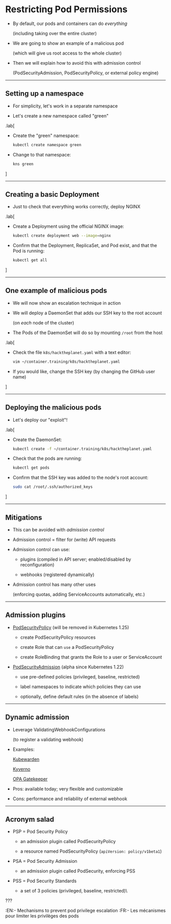 # Restricting Pod Permissions

- By default, our pods and containers can do *everything*

  (including taking over the entire cluster)

- We are going to show an example of a malicious pod

  (which will give us root access to the whole cluster)

- Then we will explain how to avoid this with admission control

  (PodSecurityAdmission, PodSecurityPolicy, or external policy engine)

---

## Setting up a namespace

- For simplicity, let's work in a separate namespace

- Let's create a new namespace called "green"

.lab[

- Create the "green" namespace:
  ```bash
  kubectl create namespace green
  ```

- Change to that namespace:
  ```bash
  kns green
  ```

]

---

## Creating a basic Deployment

- Just to check that everything works correctly, deploy NGINX

.lab[

- Create a Deployment using the official NGINX image:
  ```bash
  kubectl create deployment web --image=nginx
  ```

- Confirm that the Deployment, ReplicaSet, and Pod exist, and that the Pod is running:
  ```bash
  kubectl get all
  ```

]

---

## One example of malicious pods

- We will now show an escalation technique in action

- We will deploy a DaemonSet that adds our SSH key to the root account

  (on *each* node of the cluster)

- The Pods of the DaemonSet will do so by mounting `/root` from the host

.lab[

- Check the file `k8s/hacktheplanet.yaml` with a text editor:
  ```bash
  vim ~/container.training/k8s/hacktheplanet.yaml
  ```

- If you would like, change the SSH key (by changing the GitHub user name)

]

---

## Deploying the malicious pods

- Let's deploy our "exploit"!

.lab[

- Create the DaemonSet:
  ```bash
  kubectl create -f ~/container.training/k8s/hacktheplanet.yaml
  ```

- Check that the pods are running:
  ```bash
  kubectl get pods
  ```

- Confirm that the SSH key was added to the node's root account:
  ```bash
  sudo cat /root/.ssh/authorized_keys
  ```

]

---

## Mitigations

- This can be avoided with *admission control*

- Admission control = filter for (write) API requests

- Admission control can use:

  - plugins (compiled in API server; enabled/disabled by reconfiguration)

  - webhooks (registered dynamically)

- Admission control has many other uses

  (enforcing quotas, adding ServiceAccounts automatically, etc.)

---

## Admission plugins

- [PodSecurityPolicy](https://kubernetes.io/docs/concepts/policy/pod-security-policy/) (will be removed in Kubernetes 1.25)

  - create PodSecurityPolicy resources

  - create Role that can `use` a PodSecurityPolicy

  - create RoleBinding that grants the Role to a user or ServiceAccount

- [PodSecurityAdmission](https://kubernetes.io/docs/concepts/security/pod-security-admission/) (alpha since Kubernetes 1.22)

  - use pre-defined policies (privileged, baseline, restricted)

  - label namespaces to indicate which policies they can use

  - optionally, define default rules (in the absence of labels)

---

## Dynamic admission

- Leverage ValidatingWebhookConfigurations

  (to register a validating webhook)

- Examples:

  [Kubewarden](https://www.kubewarden.io/)

  [Kyverno](https://kyverno.io/policies/pod-security/)

  [OPA Gatekeeper](https://github.com/open-policy-agent/gatekeeper)

- Pros: available today; very flexible and customizable

- Cons: performance and reliability of external webhook

---

## Acronym salad

- PSP = Pod Security Policy

  - an admission plugin called PodSecurityPolicy

  - a resource named PodSecurityPolicy (`apiVersion: policy/v1beta1`)

- PSA = Pod Security Admission

  - an admission plugin called PodSecurity, enforcing PSS

- PSS = Pod Security Standards

  - a set of 3 policies (privileged, baseline, restricted)\

???

:EN:- Mechanisms to prevent pod privilege escalation
:FR:- Les mécanismes pour limiter les privilèges des pods
